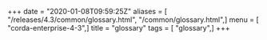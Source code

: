 +++
date = "2020-01-08T09:59:25Z"
aliases = [ "/releases/4.3/common/glossary.html", "/common/glossary.html",]
menu = [ "corda-enterprise-4-3",]
title = "glossary"
tags = [ "glossary",]
+++

